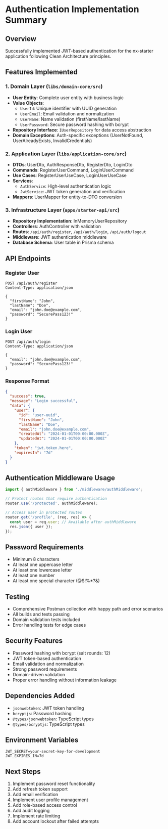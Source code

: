 # Authentication Implementation Summary

## Overview
Successfully implemented JWT-based authentication for the nx-starter application following Clean Architecture principles.

## Features Implemented

### 1. Domain Layer (`libs/domain-core/src`)
- **User Entity**: Complete user entity with business logic
- **Value Objects**: 
  - `UserId`: Unique identifier with UUID generation
  - `UserEmail`: Email validation and normalization
  - `UserName`: Name validation (firstName/lastName)
  - `UserPassword`: Secure password hashing with bcrypt
- **Repository Interface**: `IUserRepository` for data access abstraction
- **Domain Exceptions**: Auth-specific exceptions (UserNotFound, UserAlreadyExists, InvalidCredentials)

### 2. Application Layer (`libs/application-core/src`)
- **DTOs**: UserDto, AuthResponseDto, RegisterDto, LoginDto
- **Commands**: RegisterUserCommand, LoginUserCommand
- **Use Cases**: RegisterUserUseCase, LoginUserUseCase
- **Services**: 
  - `AuthService`: High-level authentication logic
  - `JwtService`: JWT token generation and verification
- **Mappers**: UserMapper for entity-to-DTO conversion

### 3. Infrastructure Layer (`apps/starter-api/src`)
- **Repository Implementation**: InMemoryUserRepository
- **Controllers**: AuthController with validation
- **Routes**: `/api/auth/register`, `/api/auth/login`, `/api/auth/logout`
- **Middleware**: JWT authentication middleware
- **Database Schema**: User table in Prisma schema

## API Endpoints

### Register User
```
POST /api/auth/register
Content-Type: application/json

{
  "firstName": "John",
  "lastName": "Doe",
  "email": "john.doe@example.com",
  "password": "SecurePass123!"
}
```

### Login User
```
POST /api/auth/login
Content-Type: application/json

{
  "email": "john.doe@example.com",
  "password": "SecurePass123!"
}
```

### Response Format
```json
{
  "success": true,
  "message": "Login successful",
  "data": {
    "user": {
      "id": "user-uuid",
      "firstName": "John",
      "lastName": "Doe",
      "email": "john.doe@example.com",
      "createdAt": "2024-01-01T00:00:00.000Z",
      "updatedAt": "2024-01-01T00:00:00.000Z"
    },
    "token": "jwt.token.here",
    "expiresIn": "7d"
  }
}
```

## Authentication Middleware Usage

```typescript
import { authMiddleware } from './middleware/authMiddleware';

// Protect routes that require authentication
router.use('/protected', authMiddleware);

// Access user in protected routes
router.get('/profile', (req, res) => {
  const user = req.user; // Available after authMiddleware
  res.json({ user });
});
```

## Password Requirements
- Minimum 8 characters
- At least one uppercase letter
- At least one lowercase letter
- At least one number
- At least one special character (@$!%*?&)

## Testing
- Comprehensive Postman collection with happy path and error scenarios
- All builds and tests passing
- Domain validation tests included
- Error handling tests for edge cases

## Security Features
- Password hashing with bcrypt (salt rounds: 12)
- JWT token-based authentication
- Email validation and normalization
- Strong password requirements
- Domain-driven validation
- Proper error handling without information leakage

## Dependencies Added
- `jsonwebtoken`: JWT token handling
- `bcryptjs`: Password hashing
- `@types/jsonwebtoken`: TypeScript types
- `@types/bcryptjs`: TypeScript types

## Environment Variables
```
JWT_SECRET=your-secret-key-for-development
JWT_EXPIRES_IN=7d
```

## Next Steps
1. Implement password reset functionality
2. Add refresh token support
3. Add email verification
4. Implement user profile management
5. Add role-based access control
6. Add audit logging
7. Implement rate limiting
8. Add account lockout after failed attempts